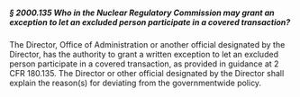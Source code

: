 ##### § 2000.135 Who in the Nuclear Regulatory Commission may grant an exception to let an excluded person participate in a covered transaction? #####

The Director, Office of Administration or another official designated by the Director, has the authority to grant a written exception to let an excluded person participate in a covered transaction, as provided in guidance at 2 CFR 180.135. The Director or other official designated by the Director shall explain the reason(s) for deviating from the governmentwide policy.